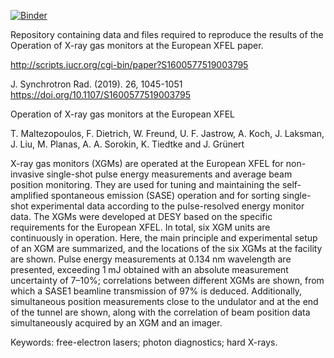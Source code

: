 [![Binder](https://mybinder.org/badge_logo.svg)](https://mybinder.org/v2/gh/European-XFEL-examples/jsr-operation-xgm-euxfel-paper/dev)

Repository containing data and files required to reproduce the
results of the Operation of X-ray gas monitors at the European XFEL paper.

http://scripts.iucr.org/cgi-bin/paper?S1600577519003795

J. Synchrotron Rad. (2019). 26, 1045-1051
https://doi.org/10.1107/S1600577519003795

Operation of X-ray gas monitors at the European XFEL

T. Maltezopoulos, F. Dietrich, W. Freund, U. F. Jastrow, A. Koch,
J. Laksman, J. Liu, M. Planas, A. A. Sorokin, K. Tiedtke and J. Grünert

X-ray gas monitors (XGMs) are operated at the European XFEL for non-invasive
single-shot pulse energy measurements and average beam position monitoring.
They are used for tuning and maintaining the self-amplified spontaneous emission
(SASE) operation and for sorting single-shot experimental data according to the
pulse-resolved energy monitor data. The XGMs were developed at DESY based on the
specific requirements for the European XFEL. In total, six XGM units are
continuously in operation. Here, the main principle and experimental setup of an
XGM are summarized, and the locations of the six XGMs at the facility are shown.
Pulse energy measurements at 0.134 nm wavelength are presented, exceeding 1 mJ
obtained with an absolute measurement uncertainty of 7–10%; correlations between
different XGMs are shown, from which a SASE1 beamline transmission of 97% is
deduced. Additionally, simultaneous position measurements close to the undulator
and at the end of the tunnel are shown, along with the correlation of beam
position data simultaneously acquired by an XGM and an imager.

Keywords: free-electron lasers; photon diagnostics; hard X-rays.
